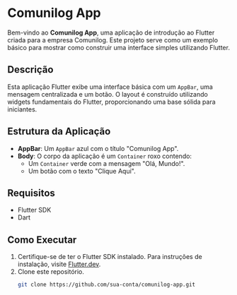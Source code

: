 # Comunilog App

Bem-vindo ao **Comunilog App**, uma aplicação de introdução ao Flutter criada para a empresa Comunilog. Este projeto serve como um exemplo básico para mostrar como construir uma interface simples utilizando Flutter.

## Descrição

Esta aplicação Flutter exibe uma interface básica com um `AppBar`, uma mensagem centralizada e um botão. O layout é construído utilizando widgets fundamentais do Flutter, proporcionando uma base sólida para iniciantes.

## Estrutura da Aplicação

- **AppBar**: Um `AppBar` azul com o título "Comunilog App".
- **Body**: O corpo da aplicação é um `Container` roxo contendo:
  - Um `Container` verde com a mensagem "Olá, Mundo!".
  - Um botão com o texto "Clique Aqui".

## Requisitos

- Flutter SDK
- Dart

## Como Executar

1. Certifique-se de ter o Flutter SDK instalado. Para instruções de instalação, visite [Flutter.dev](https://flutter.dev/docs/get-started/install).
2. Clone este repositório.
   ```bash
   git clone https://github.com/sua-conta/comunilog-app.git
